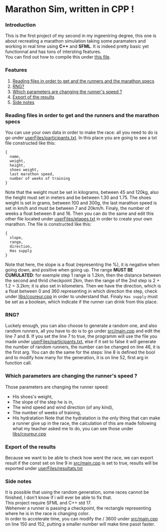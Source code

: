 # Marathon Sim, written in CPP !
### Introduction
This is the first project of my second in my ingeeniring degree, this one is about recreating a marathon simulation taking some paramaters and working in real time using **C++** and **SFML**. It is indeed pretty basic yet functionnal and has tons of intersting features.<br/>You can find out how to compile this under [this file](build/Infos.md).

### Features
1. [Reading files in order to get and the runners and the marathon specs](#reading-files-in-order-to-get-and-the-runners-and-the-marathon-specs)
2. [RNG?](#rng)
3. [Which parameters are changing the runner's speed ?](#which-parameters-are-changing-the-runners-speed-)
4. [Export of the results](#which-parameters-are-changing-the-runners-speed)
5. [Side notes](#-side-notes)

### Reading files in order to get and the runners and the marathon specs
You can use your own data in order to make the race: all you need to do is go under [userFiles/participants.txt]("userFiles/participants.txt). In this place you are going to see a txt file constructed like this:</br>
```
{     
  name,     
  weight,     
  height,     
  shoes weight,   
  last marathon speed,    
  number of weeks of training  
}   
```
Note that the weight must be set in kilograms, between 45 and 120kg, also the height must set in meters and be between 1.30 and 1.75. The shoes weight is set in grams, between 100 and 300g, the last marathon speed is set in km/h and must be between 7 and 20km/h. Finaly, the number of weeks a float between 8 and 16.
Then you can do the same and edit this other file located under [userFiles/etapes.txt](userFiles/etapes.txt) in order to create your own marathon. The file is constructed like this:<br/>
```
{
  slope,
  range,
  direction,
  Has supply
}
```
Note that here, the slope is a float (representing the %), it is negative when going down, and positive when going up. The range **MUST BE CUMULATED**: for exemple step 1 range is 1.2km, then the distance between the second and thrid checkpoint 2km, then the range of the 2nd step is 2 + 1.2 = 3.2km; it is also set in kilometers. Then we have the direction, which is a float between 0 and 360 representing in which direction the step, check under [libs/coureur.cpp](libs/coureur.cpp) in order to understand that. Finaly `Has supply` must be set as a boolean, which indicate if the runner can drink from this place.<br/>

### RNG?
Luckely enough, you can also choose to generate a random one, and also random runners, all you have to do is to go under [src/main.cpp](src/main.cpp) and edit the line 7 and 8. If you set the line 7 to true, the programm will use the file you made under [userFiles/participants.txt](userFiles/participants.txt), else if it set to false it will generate the number of random runners, the number can be changed on line 46, it is the first arg. You can do the same for the steps: line 8 is defined the bool and to modify how many for the generation, it is on line 52, first arg in function call.

### Which parameters are changing the runner's speed ?
Those parameters are changing the runner speed: <br/>
* His shoes's weight,
* The slope of the step he is in,
* The wind speed and wind direction (of any kind),
* The number of weeks of training,
* His hydratation
Note that the hydratation is the only thing that can make a runner give up in the race, the calculation of this are made following what my teacher asked me to do, you can see those under [libs/coureur.cpp](libs/coureur.cpp)

### Export of the results 
Because we want to be able to check how went the race, we can export result if the const set on line 9 in [src/main.cpp](src/main.cpp) is set to true, results will be exported under [userFiles/resultats.txt](userFiles/resultats.txt)

### Side notes
It is possible that using the random generation, some races cannot be finished, I don't know if i will ever be able to fix that.</br>
This project require SFML and C++ std 17.<br/>
Wehenver a runner is passing a checkpoint, the rectangle representing where he is in the race is changing color. <br/>
In order to accelerate time, you can modify the / 3600 under [src/main.cpp](src/main.cpp) on line 150 and 152, putting a smaller number will make time passt faster. <br/>

